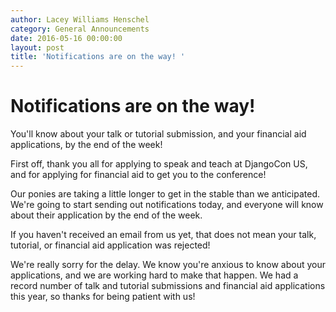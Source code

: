 ```yaml
---
author: Lacey Williams Henschel
category: General Announcements
date: 2016-05-16 00:00:00
layout: post
title: 'Notifications are on the way! '
---
```


# Notifications are on the way!

You'll know about your talk or tutorial submission, and your financial aid
applications, by the end of the week!

First off, thank you all for applying to speak and teach at DjangoCon US, and
for applying for financial aid to get you to the conference!

Our ponies are taking a little longer to get in the stable than we
anticipated. We're going to start sending out notifications today, and
everyone will know about their application by the end of the week.

If you haven't received an email from us yet, that does not mean your talk,
tutorial, or financial aid application was rejected!

We're really sorry for the delay. We know you're anxious to know about your
applications, and we are working hard to make that happen. We had a record
number of talk and tutorial submissions and financial aid applications this
year, so thanks for being patient with us!
